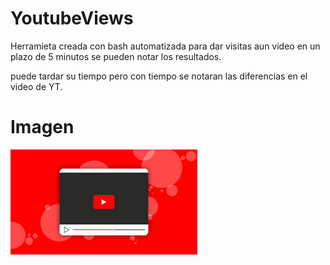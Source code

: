 # YoutubeViews

Herramieta creada con bash automatizada para dar visitas aun video en un plazo de 5 minutos se pueden notar los resultados.

puede tardar su tiempo pero con tiempo se notaran las diferencias en el video de YT.

# Imagen
![Screenshot](images.png)
